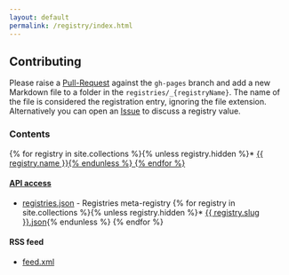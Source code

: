 ```yaml
---
layout: default
permalink: /registry/index.html
---
```


## Contributing

Please raise a [Pull-Request](https://github.com/OAI/OpenAPI-Specification/pulls) against the `gh-pages` branch and add a new Markdown file to a folder in the `registries/_{registryName}`. The name of the file is considered the registration entry, ignoring the file extension. Alternatively you can open an [Issue](https://github.com/OAI/OpenAPI-Specification/issues) to discuss a registry value.

### Contents

{% for registry in site.collections %}{% unless registry.hidden %}* <a href="./{{ registry.slug }}">{{ registry.name }}{% endunless %}
{% endfor %}

#### API access

* [registries.json](./api/registries.json) - Registries meta-registry
{% for registry in site.collections %}{% unless registry.hidden %}* <a href="..//api/{{ registry.slug }}.json">{{ registry.slug }}.json</a>{% endunless %}
{% endfor %}

#### RSS feed

* [feed.xml](./rss/feed.xml)

